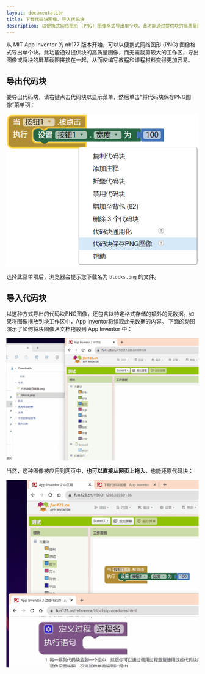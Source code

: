 ```yaml
---
layout: documentation
title: 下载代码块图像、导入代码块
description: 以便携式网络图形 (PNG) 图像格式导出单个块。此功能通过提供块的高质量图像，而无需裁剪较大的工作区，导出图像或将块的屏幕截图拼接在一起，从而使编写教程和课程材料变得更加容易。以这种方式导出的代码块PNG图像，还包含以特定格式存储的额外的元数据，可以导入进行代码块还原。
---
```


从 MIT App Inventor 的 nb177 版本开始，可以以便携式网络图形 (PNG) 图像格式导出单个块。此功能通过提供块的高质量图像，而无需裁剪较大的工作区，导出图像或将块的屏幕截图拼接在一起，从而使编写教程和课程材料变得更加容易。

## 导出代码块

要导出代码块，请右键点击代码块以显示菜单，然后单击“将代码块保存PNG图像”菜单项：

![右键点击代码块，将代码块保存为PNG菜单项](images/代码块保存图像.png)

选择此菜单项后，浏览器会提示您下载名为 `blocks.png` 的文件。

## 导入代码块

以这种方式导出的代码块PNG图像，还包含以特定格式存储的额外的元数据。如果将图像拖放到块工作区中，App Inventor将读取此元数据的内容。
下面的动图演示了如何将块图像从文档拖放到 App Inventor 中：

![导入代码块](images/导入代码块.gif)


当然，这种图像被应用到网页中，**也可以直接从网页上拖入**，也能还原代码块：

![导入网页中代码块](images/导入网页中代码块.gif)

